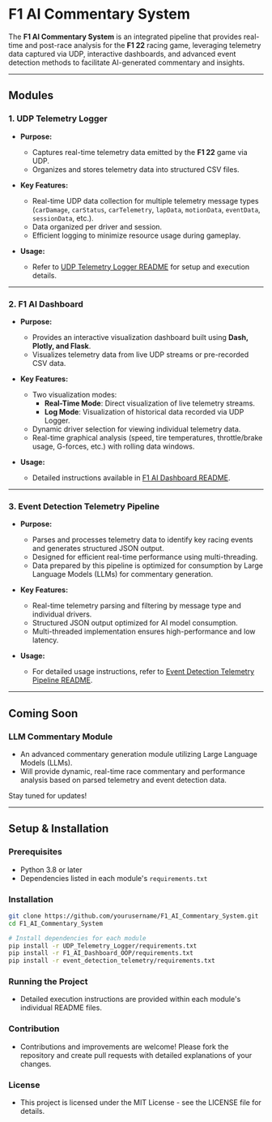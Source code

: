 # F1 AI Commentary System

The **F1 AI Commentary System** is an integrated pipeline that provides real-time and post-race analysis for the **F1 22** racing game, leveraging telemetry data captured via UDP, interactive dashboards, and advanced event detection methods to facilitate AI-generated commentary and insights.

---

## Modules

### 1. UDP Telemetry Logger
- **Purpose:**
  - Captures real-time telemetry data emitted by the **F1 22** game via UDP.
  - Organizes and stores telemetry data into structured CSV files.

- **Key Features:**
  - Real-time UDP data collection for multiple telemetry message types (`carDamage`, `carStatus`, `carTelemetry`, `lapData`, `motionData`, `eventData`, `sessionData`, etc.).
  - Data organized per driver and session.
  - Efficient logging to minimize resource usage during gameplay.

- **Usage:**
  - Refer to [UDP Telemetry Logger README](UDP_Telemetry_Logger/README.md) for setup and execution details.

---

### 2. F1 AI Dashboard
- **Purpose:**
  - Provides an interactive visualization dashboard built using **Dash, Plotly, and Flask**.
  - Visualizes telemetry data from live UDP streams or pre-recorded CSV data.

- **Key Features:**
  - Two visualization modes:
    - **Real-Time Mode**: Direct visualization of live telemetry streams.
    - **Log Mode**: Visualization of historical data recorded via UDP Logger.
  - Dynamic driver selection for viewing individual telemetry data.
  - Real-time graphical analysis (speed, tire temperatures, throttle/brake usage, G-forces, etc.) with rolling data windows.

- **Usage:**
  - Detailed instructions available in [F1 AI Dashboard README](F1_AI_Dashboard_OOP/README.md).

---

### 3. Event Detection Telemetry Pipeline
- **Purpose:**
  - Parses and processes telemetry data to identify key racing events and generates structured JSON output.
  - Designed for efficient real-time performance using multi-threading.
  - Data prepared by this pipeline is optimized for consumption by Large Language Models (LLMs) for commentary generation.

- **Key Features:**
  - Real-time telemetry parsing and filtering by message type and individual drivers.
  - Structured JSON output optimized for AI model consumption.
  - Multi-threaded implementation ensures high-performance and low latency.

- **Usage:**
  - For detailed usage instructions, refer to [Event Detection Telemetry Pipeline README](event_detection_telemetry/README.md).

---

## Coming Soon

### LLM Commentary Module
- An advanced commentary generation module utilizing Large Language Models (LLMs).
- Will provide dynamic, real-time race commentary and performance analysis based on parsed telemetry and event detection data.

Stay tuned for updates!

---

## Setup & Installation

### Prerequisites
- Python 3.8 or later
- Dependencies listed in each module's `requirements.txt`

### Installation

```bash
git clone https://github.com/yourusername/F1_AI_Commentary_System.git
cd F1_AI_Commentary_System

# Install dependencies for each module
pip install -r UDP_Telemetry_Logger/requirements.txt
pip install -r F1_AI_Dashboard_OOP/requirements.txt
pip install -r event_detection_telemetry/requirements.txt
```

### Running the Project
 - Detailed execution instructions are provided within each module's individual README files.

### Contribution
 - Contributions and improvements are welcome! Please fork the repository and create pull requests with detailed explanations of your changes.

### License
 - This project is licensed under the MIT License - see the LICENSE file for details.